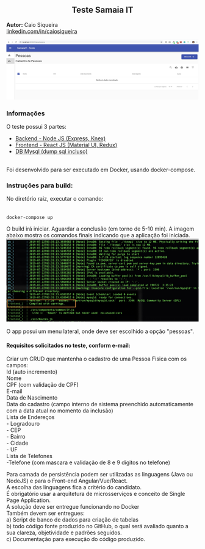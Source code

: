 <p align="center">
  <h2 align="center">Teste Samaia IT</h2>
</p>
<p>
<b>Autor:</b> Caio Siqueira<br />
<a href="https://www.linkedin.com/in/caiosiqueira/">linkedin.com/in/caiosiqueira</a>
</p>

<img src="home-screenshot.jpg"/>

<h3>Informações</h3>
<p>
O teste possui 3 partes:
<ul>
<li><a href="https://github.com/caiocesarss/stestbackend">Backend - Node JS (Express, Knex)</a></li>
<li><a href="https://github.com/caiocesarss/stestfrontend">Frontend - React JS (Material UI, Redux)</a></li>
<li><a href="https://github.com/caiocesarss/stestmain/tree/master/db">DB Mysql (dump sql incluso)</a></li>
</ul>
<br />
Foi desenvolvido para ser executado em Docker, usando docker-compose. 
</p>
<h3>
Instruções para build:
</h3>
<p>
No diretório raiz, executar o comando:
</p>
<code>
docker-compose up
</code>
<p>
O build irá iniciar. Aguardar a conclusão (em torno de 5-10 min). A imagem abaixo mostra os comandos finais indicando que a aplicação foi iniciada.
<br />
<img src="finish-build-screenshot.jpg" />
</p>
<p>
O app posui um menu lateral, onde deve ser escolhido a opção "pessoas". 
</p>
<h4>Requisitos solicitados no teste, conform e-mail:</h4>
<p>
Criar um CRUD que mantenha o cadastro de uma Pessoa Fisica com os campos: <br />
Id (auto incremento)<br />
Nome<br />
CPF (com validação de CPF)<br />
E-mail<br />
Data de Nascimento<br />
Data do cadastro (campo interno de sistema preenchido automaticamente com a data atual no momento da inclusão)<br />
Lista de Endereços<br />
- Logradouro<br />
- CEP<br />
- Bairro<br />
- Cidade<br />
- UF<br />
Lista de Telefones<br />
-Telefone (com mascara e validação de 8 e 9 dígitos no telefone)<br />
 

Para camada de persistência podem ser utilizadas as linguagens (Java ou NodeJS) e para o Front-end Angular/Vue/React. <br />
A escolha das linguagens fica a critério do candidato.<br />
É obrigatório usar a arquitetura de microsserviços e conceito de Single Page Application.<br />
A solução deve ser entregue funcionando no Docker<br />
Também devem ser entregues: <br />
a) Script de banco de dados para criação de tabelas<br />
b) todo código fonte produzido no GitHub, o qual será avaliado quanto a sua clareza, objetividade e padrões seguidos.<br />
c) Documentação para execução do código produzido.<br />
</p>
